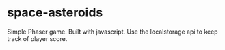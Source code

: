 # space-asteroids
Simple Phaser game. Built with javascript. Use the localstorage api to keep track of player score.
